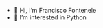 - 👋 Hi, I’m Francisco Fontenele
- 👀 I’m interested in Python 

<!---
Fjailton16/Fjailton16 is a ✨ special ✨ repository because its `README.md` (this file) appears on your GitHub profile.
You can click the Preview link to take a look at your changes.
--->
